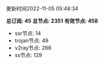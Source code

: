 更新时间2022-11-05 05:48:34

**总订阅: 45**
**总节点: 2351**
**有效节点: 458**
- ssr节点: 14
- trojan节点: 49
- v2ray节点: 266
- ss节点: 129
